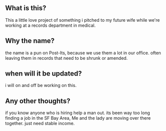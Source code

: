 ## What is this?
This a little love project of something i pitched to my future wife while we're working at a records department in medical.

## Why the name?
the name is a pun on Post-Its, because we use them a lot in our office. often leaving them in records that need to be shrunk or amended.

## when will it be updated?
i will on and off be working on this.

## Any other thoughts?
if you know anyone who is hiring help a man out.
its been way too long finding a job in the SF Bay Area,
Me and the lady are moving over there together.
just need stable income.